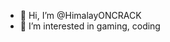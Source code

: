 - 👋 Hi, I’m @HimalayONCRACK
- 👀 I’m interested in gaming, coding

<!---
HimalayONCRACK/HimalayONCRACK is a ✨ special ✨ repository because its `README.md` (this file) appears on your GitHub profile.
You can click the Preview link to take a look at your changes.
--->
